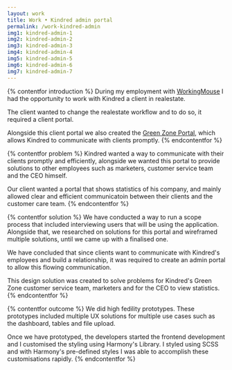 ```yaml
---
layout: work
title: Work • Kindred admin portal
permalink: /work-kindred-admin
img1: kindred-admin-1 
img2: kindred-admin-2 
img3: kindred-admin-3 
img4: kindred-admin-4 
img5: kindred-admin-5 
img6: kindred-admin-6 
img7: kindred-admin-7 
---
```


{% contentfor introduction %}
During my employment with <a href="https://workingmouse.com.au/" target="_blank">WorkingMouse</a> I had the opportunity to work with Kindred a client in realestate.

The client wanted to change the realestate workflow and to do so, it required a client portal.

Alongside this client portal we also created the <a href="/work-kindred-admin">Green Zone Portal</a>, which allows Kindred to communicate with clients promptly.
{% endcontentfor %}


{% contentfor problem %}
Kindred wanted a way to communicate with their clients promptly and efficiently, alongside we wanted this portal to provide solutions to other employees such as marketers, customer service team and the CEO himself.

Our client wanted a portal that shows statistics of his company, and mainly allowed clear and efficient communicatoin between their clients and the customer care team.
{% endcontentfor %}


{% contentfor solution %}
We have conducted a way to run a scope process that included interviewing users that will be using the application. Alongside that, we researched on solutions for this portal and wireframed multiple solutions, until we came up with a finalised one.


We have concluded that since clients want to communicate with Kindred's employees and build a relationship, it was required to create an admin portal to allow this flowing communication.

This design solution was created to solve problems for Kindred's Green Zone customer service team, marketers and for the CEO to view statistics.
{% endcontentfor %}


{% contentfor outcome %}
We did high fedility prototypes. These prototypes included multiple UX solutions for multiple use cases such as the dashboard, tables and file upload.

Once we have prototyped, the developers started the frontend development and I customised the styling using Harmony's Library. I styled using SCSS and with Harmony's pre-defined styles I was able to accomplish these customisations rapidly.
{% endcontentfor %}